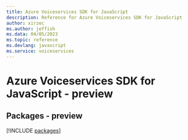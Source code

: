 ```yaml
---
title: Azure Voiceservices SDK for JavaScript
description: Reference for Azure Voiceservices SDK for JavaScript
author: xirzec
ms.author: jeffish
ms.data: 04/05/2023
ms.topic: reference
ms.devlang: javascript
ms.service: voiceservices
---
```

# Azure Voiceservices SDK for JavaScript - preview
## Packages - preview
[!INCLUDE [packages](voiceservices-index.md)]